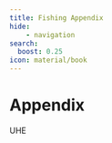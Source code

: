 ```yaml
---
title: Fishing Appendix
hide:
    - navigation
search:
  boost: 0.25
icon: material/book
---
```


# Appendix

UHE